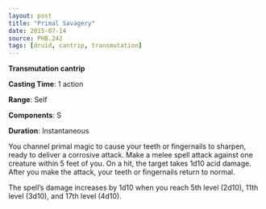 ```yaml
---
layout: post
title: "Primal Savagery"
date: 2015-07-14
source: PHB.242
tags: [druid, cantrip, transmutation]
---
```


**Transmutation cantrip**

**Casting Time**: 1 action

**Range**: Self

**Components**: S

**Duration**: Instantaneous

You channel primal magic to cause your teeth or fingernails to sharpen, ready to deliver a corrosive attack. Make a melee spell attack against one creature within 5
feet of you. On a hit, the target takes 1d10 acid damage. After you make the attack, your teeth or fingernails return to normal.

The spell’s damage increases by 1d10 when you reach 5th level (2d10), 11th level (3d10), and 17th level (4d10).
